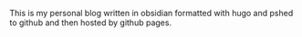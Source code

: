 This is my personal blog written in obsidian formatted with hugo and pshed to github and then hosted by github pages.
